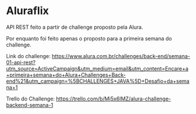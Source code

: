 # Aluraflix

API REST feito a partir de challenge proposto pela Alura.

Por enquanto foi feito apenas o proposto para a primeira semana do challenge.

Link do challenge:
https://www.alura.com.br/challenges/back-end/semana-01-api-rest?utm_source=ActiveCampaign&utm_medium=email&utm_content=Encare+a+primeira+semana+do+Alura+Challenges+Back-end%21&utm_campaign=%5BCHALLENGES+JAVA%5D+Desafio+da+semana+1


Trello do Challenge:
https://trello.com/b/Mj5x6lMZ/alura-challenge-backend-semana-1

